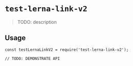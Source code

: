 # `test-lerna-link-v2`

> TODO: description

## Usage

```
const testLernaLinkV2 = require('test-lerna-link-v2');

// TODO: DEMONSTRATE API
```
